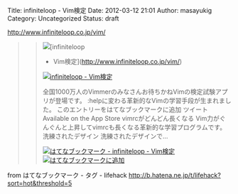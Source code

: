 Title: infiniteloop - Vim検定
Date: 2012-03-12 21:01
Author: masayukig
Category: Uncategorized
Status: draft

<http://www.infiniteloop.co.jp/vim/>  
  
  

> > ![](http://cdn-ak.favicon.st-hatena.com/?url=http%3A%2F%2Fwww.infiniteloop.co.jp%2F)[infiniteloop
> > - Vim検定](http://www.infiniteloop.co.jp/vim/)
> >
> > [![infiniteloop -
> > Vim検定](http://cdn-ak.b.st-hatena.com/entryimage/84994913-1331547286.jpg "infiniteloop - Vim検定")](http://www.infiniteloop.co.jp/vim/)
> >
> > 全国1000万人のVimmerのみなさんお待ちかねVimの検定試験アプリが登場です。
> > :helpに変わる革新的なVimの学習手段が生まれました。
> > このエントリーをはてなブックマークに追加 ツイート Available on the
> > App Store vimrcがどんどん長くなる
> > Vim力がぐんぐんと上昇してvimrcも長くなる革新的な学習プログラムです。
> > 洗練されたデザイン 洗練されたデザインで...
> >
> > [![はてなブックマーク - infiniteloop -
> > Vim検定](http://b.hatena.ne.jp/entry/image/http://www.infiniteloop.co.jp/vim/ "はてなブックマーク - infiniteloop - Vim検定")](http://b.hatena.ne.jp/entry/http://www.infiniteloop.co.jp/vim/)
> > [![はてなブックマークに追加](http://b.hatena.ne.jp/images/append.gif "はてなブックマークに追加")](http://b.hatena.ne.jp/append?http://www.infiniteloop.co.jp/vim/)

  
  
from はてなブックマーク - タグ - lifehack
<http://b.hatena.ne.jp/t/lifehack?sort=hot&threshold=5>
